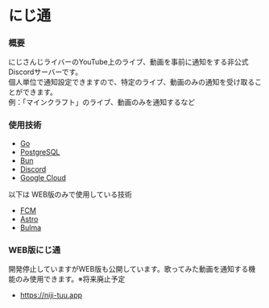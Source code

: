 # にじ通

### 概要
にじさんじライバーのYouTube上のライブ、動画を事前に通知をする非公式Discordサーバーです。  
個人単位で通知設定できますので、特定のライブ、動画のみの通知を受け取ることができます。  
例：「マインクラフト」のライブ、動画のみを通知するなど    

### 使用技術
- [Go](https://go.dev/)
- [PostgreSQL](https://www.postgresql.org/)
- [Bun](https://bun.uptrace.dev/)
- [Discord](https://discord.com/)
- [Google Cloud](https://cloud.google.com/?hl=ja)

以下は WEB版のみで使用している技術
- [FCM](https://firebase.google.com/docs/cloud-messaging?hl=ja)
- [Astro](https://astro.build/)
- [Bulma](https://bulma.io/)

### WEB版にじ通
開発停止していますがWEB版も公開しています。歌ってみた動画を通知する機能のみ使用できます。※将来廃止予定
- https://niji-tuu.app